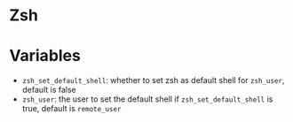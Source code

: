 Zsh
===

# Variables

- `zsh_set_default_shell`: whether to set zsh as default shell for `zsh_user`,
default is false
- `zsh_user`: the user to set the default shell if `zsh_set_default_shell` is
  true, default is `remote_user`
